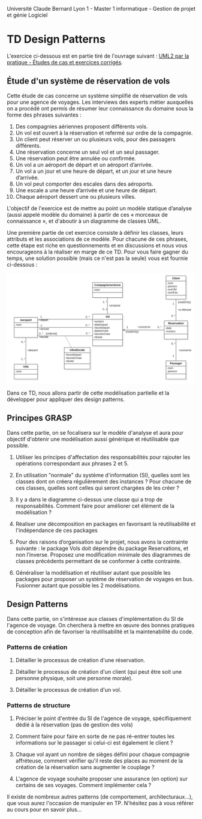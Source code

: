 Université Claude Bernard Lyon 1 - Master 1 informatique - Gestion de projet et génie Logiciel 


# TD Design Patterns

L'exercice ci-dessous est en partie tiré de l'ouvrage suivant : [UML2 par la pratique - Études de cas et exercices corrigés](https://www.eyrolles.com/Informatique/Livre/uml-2-par-la-pratique-9782212120141/).


## &Eacute;tude d'un système de réservation de vols

Cette étude de cas concerne un système simplifié de réservation de vols pour une agence de voyages.
Les interviews des experts métier auxquelles on a procédé ont permis de résumer leur connaissance du domaine sous la forme des phrases suivantes :

1.  Des compagnies aériennes proposent différents vols.
2.  Un vol est ouvert à la réservation et refermé sur ordre de la compagnie.
3.  Un client peut réserver un ou plusieurs vols, pour des passagers différents.
4.  Une réservation concerne un seul vol et un seul passager.
5.  Une réservation peut être annulée ou confirmée.
6.  Un vol a un aéroport de départ et un aéroport d’arrivée.
7.  Un vol a un jour et une heure de départ, et un jour et une heure d’arrivée.
8.  Un vol peut comporter des escales dans des aéroports.
9.  Une escale a une heure d’arrivée et une heure de départ.
10. Chaque aéroport dessert une ou plusieurs villes.

L'objectif de l'exercice est de mettre au point un modèle statique d’analyse (aussi appelé modèle du domaine) à partir de ces « morceaux de connaissance », et d'aboutir à un diagramme de classes UML.

Une première partie de cet exercice consiste à définir les classes, leurs attributs et les associations de ce modèle. Pour chacune de ces phrases, cette étape est riche en questionnements et en discussions et nous vous encourageons à la réaliser en marge de ce TD. Pour vous faire gagner du temps, une solution possible (mais ce n'est pas la seule) vous est fournie ci-dessous :

<img alt="Modélisation intermédiaire : classes, attributs, associations" src="./ClassDiagram1.png" width="1000px">

Dans ce TD, nous allons partir de cette modélisation partielle et la développer pour appliquer des design patterns.

## Principes GRASP

Dans cette partie, on se focalisera sur le modèle d'analyse et aura pour objectif d'obtenir une modélisation aussi générique et réutilisable que possible.

1. Utiliser les principes d'affectation des responsabilités pour rajouter les opérations correspondant aux phrases 2 et 5.


2. En utilisation "normale" du système d'information (SI), quelles sont les classes dont on créera régulièrement des instances ? Pour chacune de ces classes, quelles sont celles qui seront chargées de les créer ?


3. Il y a dans le diagramme ci-dessus une classe qui a trop de responsabilités. Comment faire pour améliorer cet élément de la modélisation ?


4. Réaliser une décomposition en packages en favorisant la réutilisabilité et l'indépendance de ces packages


5. Pour des raisons d’organisation sur le projet, nous avons la contrainte suivante : le package Vols doit dépendre du package  Reservations, et non l’inverse. Proposez une modification minimale des diagrammes de classes précédents permettant de se conformer à cette contrainte.


6. Généraliser la modélisation et réutiliser autant que possible les packages pour proposer un système de réservation de voyages en bus. Fusionner autant que possible les 2 modélisations.

<!-- Remarque : cette partie est un peu longue et fastidieuse ; elle peut être rapidement évoquée à l'oral.
	Méthode :
	  - Isoler les classes communes dans de nouveaux packages, afin de pouvoir les réutiliser.
	  - Factoriser les propriétés communes dans des classes abstraites.
-->


## Design Patterns

Dans cette partie, on s'intéresse aux classes d'implémentation du SI de l'agence de voyage. On cherchera à mettre en œuvre des bonnes pratiques de conception afin de favoriser la réutilisabilité et la maintenabilité du code.

### Patterns de création

1. Détailler le processus de création d'une réservation.


2. Détailler le processus de création d'un client (qui peut être soit une personne physique, soit une personne morale).


3. Détailler le processus de création d'un vol.


### Patterns de structure

1. Préciser le point d'entrée du SI de l'agence de voyage, spécifiquement dédié à la réservation (pas de gestion des vols)


2. Comment faire pour faire en sorte de ne pas ré-entrer toutes les informations sur le passager si celui-ci est également le client ?


3. Chaque vol ayant un nombre de sièges défini pour chaque compagnie affréteuse, comment vérifier qu'il reste des places au moment de la création de la réservation sans augmenter le couplage ?


4. L'agence de voyage souhaite proposer une assurance (en option) sur certains de ses voyages. Comment implémenter cela ?


Il existe de nombreux autres patterns (de comportement, architecturaux...), que vous aurez l'occasion de manipuler en TP. N'hésitez pas à vous référer au cours pour en savoir plus...
